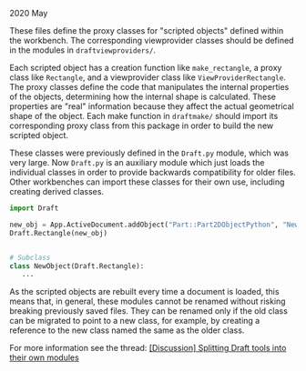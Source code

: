 2020 May

These files define the proxy classes for "scripted objects"
defined within the workbench. The corresponding viewprovider classes
should be defined in the modules in `draftviewproviders/`.

Each scripted object has a creation function like `make_rectangle`,
a proxy class like `Rectangle`, and a viewprovider class
like `ViewProviderRectangle`.
The proxy classes define the code that manipulates the internal properties
of the objects, determining how the internal shape is calculated.
These properties are "real" information because they affect the actual
geometrical shape of the object.
Each make function in `draftmake/` should import its corresponding
proxy class from this package in order to build the new scripted object.

These classes were previously defined in the `Draft.py` module,
which was very large. Now `Draft.py` is an auxiliary module
which just loads the individual classes in order to provide backwards
compatibility for older files.
Other workbenches can import these classes for their own use,
including creating derived classes.
```py
import Draft

new_obj = App.ActiveDocument.addObject("Part::Part2DObjectPython", "New")
Draft.Rectangle(new_obj)


# Subclass
class NewObject(Draft.Rectangle):
   ...
```

As the scripted objects are rebuilt every time a document is loaded,
this means that, in general, these modules cannot be renamed
without risking breaking previously saved files. They can be renamed
only if the old class can be migrated to point to a new class,
for example, by creating a reference to the new class named the same
as the older class.

For more information see the thread:
[[Discussion] Splitting Draft tools into their own modules](https://forum.freecad.org/viewtopic.php?f=23&t=38593&start=10#p341298)
